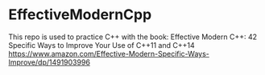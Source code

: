 # EffectiveModernCpp

This repo is used to practice C++ with the book: Effective Modern C++: 42 Specific Ways to Improve Your Use of C++11 and C++14
https://www.amazon.com/Effective-Modern-Specific-Ways-Improve/dp/1491903996
